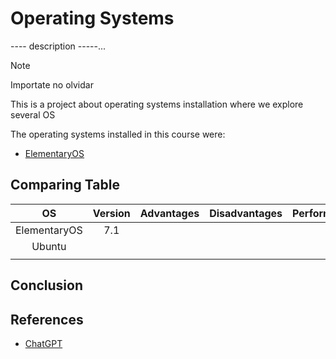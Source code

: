 # Operating Systems

---- description -----...

>[!NOTE]
>Importate no olvidar

This is a project about operating systems installation where we explore several OS 

The operating systems installed in this course were:
- [ElementaryOS](https://github.com/saguileran/OperatingSystems/blob/main/ElementaryOS.md)


## Comparing Table 

|    **OS**    | **Version** | **Advantages** | **Disadvantages** | **Performance** | **Documentation** |
|:------------:|:-----------:|:--------------:|:-----------------:|:---------------:|:-----------------:|
| ElementaryOS | 7.1         |                |                   |                 |                   |
| Ubuntu       |             |                |                   |                 |                   |
|              |             |                |                   |                 |                   |

## Conclusion


## References

- [ChatGPT](https://chatgpt.com/)
